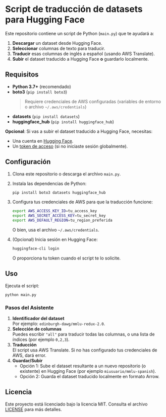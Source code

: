 # Script de traducción de datasets para Hugging Face

Este repositorio contiene un script de Python (`main.py`) que te ayudará a:

1. **Descargar** un dataset desde Hugging Face.
2. **Seleccionar** columnas de texto para traducir.
3. **Traducir** esas columnas de inglés a español (usando AWS Translate).
4. **Subir** el dataset traducido a Hugging Face **o** guardarlo localmente.

## Requisitos

- **Python 3.7+** (recomendado)
- **boto3** (`pip install boto3`)  
  > Requiere credenciales de AWS configuradas (variables de entorno o archivo `~/.aws/credentials`)
- **datasets** (`pip install datasets`)
- **huggingface_hub** (`pip install huggingface_hub`)

**Opcional**: Si vas a subir el dataset traducido a Hugging Face, necesitas:
- Una cuenta en [Hugging Face](https://huggingface.co).
- Un [token de acceso](https://huggingface.co/settings/tokens) (si no iniciaste sesión globalmente).

## Configuración

1. Clona este repositorio o descarga el archivo `main.py`.
2. Instala las dependencias de Python:
   ```bash
   pip install boto3 datasets huggingface_hub
   ```
3. Configura tus credenciales de AWS para que la traducción funcione:
   ```bash
   export AWS_ACCESS_KEY_ID=tu_access_key
   export AWS_SECRET_ACCESS_KEY=tu_secret_key
   export AWS_DEFAULT_REGION=tu_region_preferida
   ```
   O bien, usa el archivo `~/.aws/credentials`.

4. (Opcional) Inicia sesión en Hugging Face:
   ```bash
   huggingface-cli login
   ```
   O proporciona tu token cuando el script te lo solicite.

## Uso

Ejecuta el script:

```bash
python main.py
```

### Pasos del Asistente

1. **Identificador del dataset**  
   Por ejemplo: `edinburgh-dawg/mmlu-redux-2.0`.
2. **Selección de columnas**  
   Puedes escribir `"all"` para traducir todas las columnas, o una lista de índices (por ejemplo `0,2,3`).
3. **Traducción**  
   El script usa AWS Translate. Si no has configurado tus credenciales de AWS, dará error.
4. **Guardar/Subir**  
   - Opción 1: Sube el dataset resultante a un nuevo repositorio (o existente) en Hugging Face (por ejemplo `miusuario/mmlu-spanish`).
   - Opción 2: Guarda el dataset traducido localmente en formato Arrow.

## Licencia

Este proyecto está licenciado bajo la licencia MIT. Consulta el archivo [LICENSE](./LICENSE) para más detalles.
